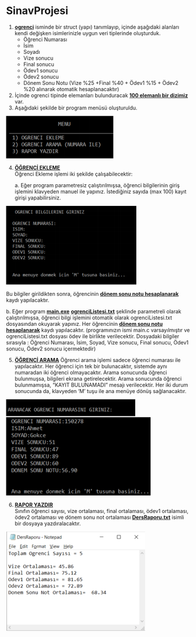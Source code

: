 # SinavProjesi

1. <u><b>ogrenci</b></u> isminde bir struct (yapı) tanımlayıp, içinde aşağıdaki alanları kendi değişken isimlerinizle
uygun veri tiplerinde oluşturduk.
   + Öğrenci Numarası
   + İsim
   + Soyadı
   + Vize sonucu
   + Final sonucu
   + Ödev1 sonucu
   + Ödev2 sonucu
   + Dönem Sonu Notu (Vize %25 +Final %40 + Ödev1 %15 + Ödev2 %20 alınarak otomatik
hesaplanacaktır)
1. İçinde ogrenci tipinde elemanları bulunduracak <u><b>100 elemanlı bir dizimiz</b></u> var.
1. Aşağıdaki şekilde bir program menüsü oluşturuldu.
   
![title](Images/menu.png)

 4. <u><b>ÖĞRENCİ EKLEME</b></u><br>
Öğrenci Ekleme işlemi iki şekilde çalışabilecektir:<br>

    a. Eğer program parametresiz çalıştırılmışsa, öğrenci bilgilerinin giriş işlemini klavyeden
manuel ile yapınız. İstediğiniz sayıda (max 100) kayıt girişi yapabilirsiniz.

![title](Images/bilgi.png)

Bu bilgiler girildikten sonra, öğrencinin <u><b>dönem sonu notu hesaplanarak</b></u> kaydı yapılacaktır.

<p> b. Eğer program <u><b>main.exe</b></u>  <u><b>ogrenciListesi.txt</b></u>  şeklinde parametreli olarak çalıştırılmışsa,
öğrenci bilgi işlemini otomatik olarak ogrenciListesi.txt dosyasından okuyarak yapınız.
Her öğrencinin <u><b>dönem sonu notu hesaplanarak</b></u> kaydı yapılacaktır. (programınızın ismi
main.c varsayılmıştır ve ogrenciListesi.txt dosyası ödev ile birlikte verilecektir. Dosyadaki
bilgiler sırasıyla : Öğrenci Numarası, İsim, Soyad, Vize sonucu, Final sonucu, Ödev1
sonucu, Ödev2 sonucu içermektedir)</p>

5. <u><b>ÖĞRENCİ ARAMA</b></u>
Öğrenci arama işlemi sadece öğrenci numarası ile yapılacaktır. Her öğrenci için tek bir
bulunacaktır, sistemde aynı numaradan iki öğrenci olmayacaktır.
Arama sonucunda öğrenci bulunmuşsa, bilgileri ekrana getirelecektir.
Arama sonucunda öğrenci bulunmamışsa, “KAYIT BULUNAMADI” mesajı verilecektir.
Her iki durum sonucunda da, klavyeden ‘M’ tuşu ile ana menüye dönüş sağlanacaktır.

![title](Images/OgrenciArama.png)
![title](Images/list.png)

6. <u><b>RAPOR YAZDIR</b></u><br>
Sınıfın öğrenci sayısı, vize ortalaması, final ortalaması, ödev1 ortalaması, ödev2 ortalaması ve dönem sonu
not ortalaması <u><b>DersRaporu.txt</b></u> isimli bir dosyaya yazdıralacaktır.

![title](Images/rapor.png)